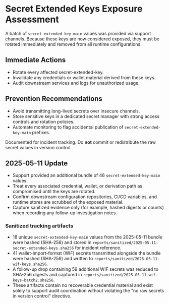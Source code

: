 # Secret Extended Keys Exposure Assessment

A batch of `secret-extended-key-main` values was provided via support channels. Because these keys are now considered exposed, they must be rotated immediately and removed from all runtime configurations.

## Immediate Actions
- Rotate every affected secret-extended-key.
- Invalidate any credentials or wallet material derived from these keys.
- Audit downstream services and logs for unauthorized usage.

## Prevention Recommendations
- Avoid transmitting long-lived secrets over insecure channels.
- Store sensitive keys in a dedicated secret manager with strong access controls and rotation policies.
- Automate monitoring to flag accidental publication of `secret-extended-key-main` prefixes.

Documented for incident tracking. Do **not** commit or redistribute the raw secret values in version control.

## 2025-05-11 Update
- Support provided an additional bundle of 46 `secret-extended-key-main` values.
- Treat every associated credential, wallet, or derivation path as compromised until the keys are rotated.
- Confirm downstream configuration repositories, CI/CD variables, and runtime stores are scrubbed of the exposed material.
- Capture sanitized evidence only (for example, hashed digests or counts) when recording any follow-up investigation notes.

### Sanitized tracking artifacts
- 18 unique `secret-extended-key-main` values from the 2025-05-11 bundle were hashed (SHA-256) and stored in
  `reports/sanitized/2025-05-11-secret-extended-keys.sha256` for incident reference.
- 41 wallet-import-format (WIF) secrets transmitted alongside the bundle were hashed (SHA-256) and written to
  `reports/sanitized/2025-05-11-wif-keys.sha256`.
- A follow-up drop containing 59 additional WIF secrets was reduced to SHA-256 digests and captured in
  `reports/sanitized/2025-05-11-wif-keys-batch2.sha256`.
- These artifacts contain no recoverable credential material and exist solely to support audit coordination without
  violating the "no raw secrets in version control" directive.
